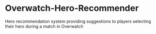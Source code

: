 # Overwatch-Hero-Recommender
Hero recommendation system providing suggestions to players selecting their hero during a match in Overwatch
